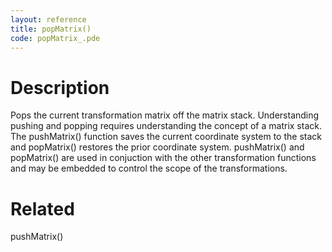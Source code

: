 ```yaml
---
layout: reference
title: popMatrix()
code: popMatrix_.pde
---
```


# Description

Pops the current transformation matrix off the matrix stack. Understanding pushing and popping requires understanding the concept of a matrix stack. The pushMatrix() function saves the current coordinate system to the stack and popMatrix() restores the prior coordinate system. pushMatrix() and popMatrix() are used in conjuction with the other transformation functions and may be embedded to control the scope of the transformations.

# Related

pushMatrix()
